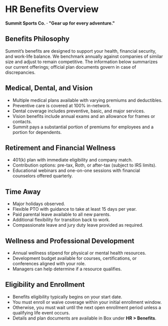 # HR Benefits Overview
**Summit Sports Co. · "Gear up for every adventure."**

## Benefits Philosophy
Summit’s benefits are designed to support your health, financial security, and work-life balance. We benchmark annually against companies of similar size and adjust to remain competitive. The information below summarizes our current offerings; official plan documents govern in case of discrepancies.

## Medical, Dental, and Vision
- Multiple medical plans available with varying premiums and deductibles.  
- Preventive care is covered at 100% in-network.  
- Dental coverage includes preventive, basic, and major services.  
- Vision benefits include annual exams and an allowance for frames or contacts.  
- Summit pays a substantial portion of premiums for employees and a portion for dependents.  

## Retirement and Financial Wellness
- 401(k) plan with immediate eligibility and company match.  
- Contribution options: pre-tax, Roth, or after-tax (subject to IRS limits).  
- Educational webinars and one-on-one sessions with financial counselors offered quarterly.  

## Time Away
- Major holidays observed.  
- Flexible PTO with guidance to take at least 15 days per year.  
- Paid parental leave available to all new parents.  
- Additional flexibility for transition back to work.  
- Compassionate leave and jury duty leave provided as required.  

## Wellness and Professional Development
- Annual wellness stipend for physical or mental health resources.  
- Development budget available for courses, certifications, or conferences aligned with your role.  
- Managers can help determine if a resource qualifies.  

## Eligibility and Enrollment
- Benefits eligibility typically begins on your start date.  
- You must enroll or waive coverage within your initial enrollment window.  
- Otherwise, you must wait until the next open enrollment period unless a qualifying life event occurs.  
- Details and plan documents are available in Box under **HR > Benefits**.  

